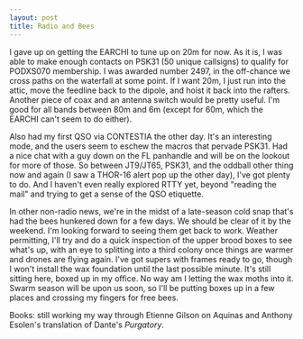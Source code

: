 ```yaml
---
layout: post
title: Radio and Bees
---
```

I gave up on getting the EARCHI to tune up on 20m for now. As it is, I was able to make enough contacts on PSK31 (50 unique callsigns) to qualify for PODXS070 membership. I was awarded number 2497, in the off-chance we cross paths on the waterfall at some point. If I want 20m, I just run into the attic, move the feedline back to the dipole, and hoist it back into the rafters. Another piece of coax and an antenna switch would be pretty useful. I'm good for all bands between 80m and 6m (except for 60m, which the EARCHI can't seem to do either).

Also had my first QSO via CONTESTIA the other day. It's an interesting mode, and the users seem to eschew the macros that pervade PSK31. Had a nice chat with a guy down on the FL panhandle and will be on the lookout for more of those. So between JT9/JT65, PSK31, and the oddball other thing now and again (I saw a THOR-16 alert pop up the other day), I've got plenty to do. And I haven't even really explored RTTY yet, beyond "reading the mail" and trying to get a sense of the QSO etiquette.

In other non-radio news, we're in the midst of a late-season cold snap that's had the bees hunkered down for a few days. We should be clear of it by the weekend. I'm looking forward to seeing them get back to work. Weather permitting, I'll try and do a quick inspection of the upper brood boxes to see what's up, with an eye to splitting into a third colony once things are warmer and drones are flying again. I've got supers with frames ready to go, though I won't install the wax foundation until the last possible minute. It's still sitting here, boxed up in my office. No way am I letting the wax moths into it. Swarm season will be upon us soon, so I'll be putting boxes up in a few places and crossing my fingers for free bees.

Books: still working my way through Etienne Gilson on Aquinas and Anthony Esolen's translation of Dante's _Purgatory_.
